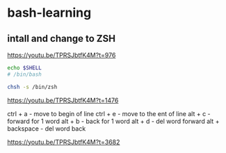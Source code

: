 # bash-learning

## intall and change to ZSH

https://youtu.be/TPRSJbtfK4M?t=976

```bash
echo $SHELL
# /bin/bash

chsh -s /bin/zsh
```

https://youtu.be/TPRSJbtfK4M?t=1476

<!-- hotkeys in terminal -->

ctrl + a - move to begin of line
ctrl + e - move to the ent of line
alt + c - forward for 1 word
alt + b - back for 1 word
alt + d - del word forward
alt + backspace - del word back

https://youtu.be/TPRSJbtfK4M?t=3682
